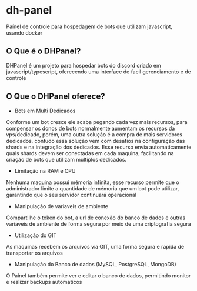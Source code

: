 # dh-panel
Paínel de controle para hospedagem de bots que utilizam javascript, usando docker

## O Que é o DHPanel?

DHPanel é um projeto para hospedar bots do discord criado em javascript/typescript, oferecendo uma interface de facil gerenciamento e de controle

## O Que o DHPanel oferece?

* Bots em Multi Dedicados

Conforme um bot cresce ele acaba pegando cada vez mais recursos, para compensar os donos de bots normalmente aumentam os recursos da vps/dedicado, porém, uma outra solução é a compra de mais servidores dedicados, contudo essa solução vem com desafios na configuração das shards e na integração dos dedicados. Esse recurso envia automaticamente quais shards devem ser conectadas em cada maquina, facilitando na criação de bots que utilizam multiplos dedicados.

* Limitação na RAM e CPU

Nenhuma maquina possui mémoria infinita, esse recurso permite que o administrador limite a quantidade de mémoria que um bot pode utilizar, garantindo que o seu servidor continuará operacional

* Manipulação de variaveis de ambiente

Compartilhe o token do bot, a url de conexão do banco de dados e outras variaveis de ambiente de forma segura por meio de uma criptografia segura

* Utilização do GIT

As maquinas recebem os arquivos via GIT, uma forma segura e rapida de transportar os arquivos

* Manipulação do Banco de dados (MySQL, PostgreSQL, MongoDB)

O Paínel também permite ver e editar o banco de dados, permitindo monitor e realizar backups automaticos
